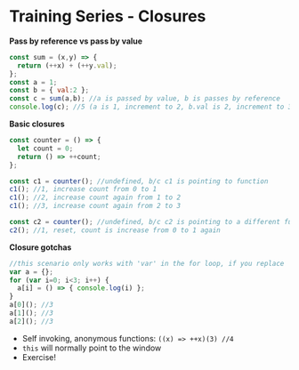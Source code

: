 # Training Series - Closures
**Pass by reference vs pass by value**
```js
const sum = (x,y) => {
  return (++x) + (++y.val);
};
const a = 1;
const b = { val:2 };
const c = sum(a,b); //a is passed by value, b is passes by reference
console.log(c); //5 (a is 1, increment to 2, b.val is 2, increment to 3)
```

**Basic closures**
```js
const counter = () => {
  let count = 0;
  return () => ++count;
};

const c1 = counter(); //undefined, b/c c1 is pointing to function
c1(); //1, increase count from 0 to 1
c1(); //2, increase count again from 1 to 2
c1(); //3, increase count again from 2 to 3

const c2 = counter(); //undefined, b/c c2 is pointing to a different function
c2(); //1, reset, count is increase from 0 to 1 again
```

**Closure gotchas**
```js
//this scenario only works with 'var' in the for loop, if you replace 'var' with 'let', the problem resolved
var a = {};
for (var i=0; i<3; i++) {
  a[i] = () => { console.log(i) };
}
a[0](); //3
a[1](); //3
a[2](); //3
```

* Self invoking, anonymous functions: `((x) => ++x)(3) //4` 
* `this` will normally point to the window
* Exercise!

